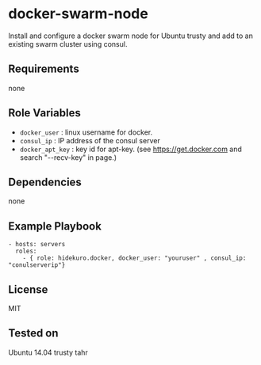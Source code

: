 docker-swarm-node
=========

Install and configure a docker swarm node for Ubuntu trusty and add to an existing swarm cluster using consul.

Requirements
------------

none

Role Variables
--------------

- `docker_user` : linux username for docker.
- `consul_ip` : IP address of the consul server
- `docker_apt_key` : key id for apt-key. (see https://get.docker.com and search "--recv-key" in page.)

Dependencies
------------

none

Example Playbook
----------------

    - hosts: servers
      roles:
        - { role: hidekuro.docker, docker_user: "youruser" , consul_ip: "conulserverip"}

License
-------

MIT

Tested on
---------

Ubuntu 14.04 trusty tahr

